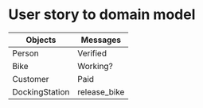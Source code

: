 # User story to domain model

| Objects | Messages            |
| ------- | ---------           |
| Person  | Verified            | 
| Bike    | Working?            |
| Customer| Paid                |
| DockingStation| release_bike  |